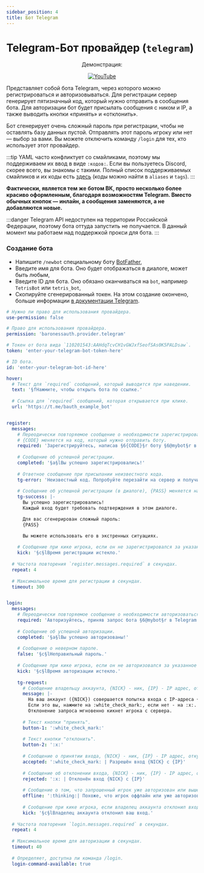 ```yaml
---
sidebar_position: 4
title: Бот Telegram
---
```


# Telegram-Бот провайдер (`telegram`)

<center>
Демонстрация: 

[![YouTube](https://img.youtube.com/vi/yeyHMPUtaoA/0.jpg)](https://www.youtube.com/watch?v=yeyHMPUtaoA)

</center>

Представляет собой бота Telegram, через которого можно регистрироваться и авторизовываться.
Для регистрации сервер генерирует пятизначный код, который нужно отправить в сообщения бота. Для авторизации бот будет присылать сообщения с ником и IP, а также выводить кнопки «принять» и «отклонить».

Бот сгенерирует очень сложный пароль при регистрации, чтобы не оставлять базу данных пустой. Отправлять этот пароль игроку или нет — выбор за вами. Вы можете отключить команду `/login` для тех, кто использует этот провайдер.

:::tip
YAML часто конфликтует со смайликами, поэтому мы поддерживаем их ввод в виде `:кодов:`.
Если вы пользуетесь Discord, скорее всего, вы знакомы с такими.
Полный список поддерживаемых смайликов и их коды есть [здесь](https://mirror.baronessdev.ru/docs/emojis.json) (коды можно найти в `aliases` и `tags`).
:::

**Фактически, является тем же ботом ВК, просто несколько более красиво оформленным, благодаря возможностям Telegram.
Вместо обычных кнопок — инлайн, а сообщения заменяются, а не добавляются новые.**

:::danger
Telegram API недоступен на территории Российской Федерации, поэтому бота оттуда запустить не получается. 
В данный момент мы работаем над поддержкой прокси для бота.
:::

### Создание бота

- Напишите `/newbot` специальному боту [BotFather](https://t.me/botfather),
- Введите имя для бота. Оно будет отображаться в диалоге, может быть любым,
- Введите ID для бота. Оно обязано оканчиваться на `bot`, например `TetrisBot` или `tetris_bot`,
- Скопируйте сгенерированный токен. На этом создание окончено, больше информации [в документации Telegram](https://tlgrm.ru/docs/bots#botfather).

```yaml title="authProviders/telegram.yml"
# Нужно ли право для использования провайдера.
use-permission: false

# Право для использования провайдера.
permission: 'baronessauth.provider.telegram'

# Токен от бота вида `110201543:AAHdqTcvCH1vGWJxfSeofSAs0K5PALDsaw`.
token: 'enter-your-telegram-bot-token-here'

# ID бота.
id: 'enter-your-telegram-bot-id-here'

hover:
  # Текст для `required` сообщений, который выводится при наведении.
  text: '§fНажмите, чтобы открыть бота по ссылке.'
  
  # Ссылка для `required` сообщений, которая открывается при клике.
  url: 'https://t.me/bauth_example_bot'


register:
  messages:
    # Переодически повторяемое сообщение о необходимости зарегистрироваться.
    # {CODE} меняется на код, который нужно отправить боту.
    required: 'Зарегистрируйтесь, написав §6{CODE}§r боту §6@mybot§r в Telegram.'
    
    # Сообщение об успешной регистрации.
    completed: '§a§lВы успешно зарегистрировались!'
    
    # Ответное сообщение при присылании неизвестного кода.
    tg-error: 'Неизвестный код. Попробуйте перезайти на сервер и получить новый.'
    
    # Сообщение об успешной регистрации (в диалоге), {PASS} меняется на пароль.     
    tg-success: |-
      Вы успешно зарегистрировались!
      Каждый вход будет требовать подтверждения в этом диалоге.

      Для вас сгенерирован сложный пароль:
      {PASS}

      Вы можете использовать его в экстренных ситуациях.
      
    # Сообщение при кике игрока, если он не зарегистрировался за указанное время.
    kick: '§c§lВремя регистрации истекло.'
    
  # Частота повторения `register.messages.required` в секундах.
  repeat: 4
  
  # Максимальное время для регистрации в секундах.
  timeout: 300


login:
  messages:
    # Переодически повторяемое сообщение о необходимости авторизоваться.
    required: 'Авторизуйтесь, приняв запрос бота §6@mybot§r в Telegram.'
    
    # Сообщение об успешной авторизации.
    completed: '§a§lВы успешно авторизованы!'
    
    # Сообщение о неверном пароле.
    false: '§c§lНеправильный пароль.'
    
    # Сообщение при кике игрока, если он не авторизовался за указанное время.
    kick: '§c§lВремя авторизации истекло.'
    
    tg-request:
      # Сообщение владельцу аккаунта, {NICK} - ник, {IP} - IP адрес, откуда запрошен вход.
      message: |-
        На ваш аккаунт ({NICK}) совершается попытка входа с IP-адреса {IP}.
        Если это вы, нажмите на :white_check_mark:, если нет - на :x:.
        Отклонение запроса мгновенно кикнет игрока с сервера.
        
      # Текст кнопки "принять".
      button-1: ':white_check_mark:'
      
      # Текст кнопки "отклонить".
      button-2: ':x:'
      
      # Сообщение о принятии входа, {NICK} - ник, {IP} - IP адрес, откуда запрошен вход.
      accepted: ':white_check_mark: | Разрешён вход {NICK} с {IP}'
      
      # Сообщение об отклонении входа, {NICK} - ник, {IP} - IP адрес, откуда запрошен вход.
      rejected: ':x: | Отклонён вход {NICK} с {IP}'
      
      # Сообщение о том, что запрошенный игрок уже авторизован или вышел с сервера.
      offline: ':thinking:| Похоже, что игрок оффлайн или уже авторизован.'
      
      # Сообщение при кике игрока, если владелец аккаунта отклонил вход. 
      kick: '§c§lВладелец аккаунта отклонил ваш вход.'
      
  # Частота повторения `login.messages.required` в секундах.
  repeat: 4
  
  # Максимальное время для авторизации в секундах.
  timeout: 40
  
  # Определяет, доступна ли команда /login.
  login-command-available: true
```